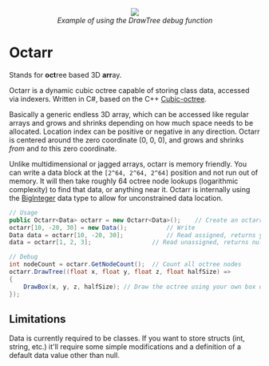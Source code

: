 <p align="center">
	<img src="https://user-images.githubusercontent.com/24359130/189495734-bc44b16a-c499-4e00-892a-2fff0160164d.png">
	<br>
	<i>Example of using the DrawTree debug function</i>
</p>


# Octarr

Stands for <b>oct</b>ree based 3D <b>arr</b>ay.

Octarr is a dynamic cubic octree capable of storing class data, accessed via indexers. Written in C#, based on the C++ [Cubic-octree](https://github.com/markusgod/cubic-octree).

Basically a generic endless 3D array, which can be accessed like regular arrays and grows and shrinks depending on how much space needs to be allocated. Location index can be positive or negative in any direction. Octarr is centered around the zero coordinate (0, 0, 0), and grows and shrinks _from_ and _to_ this zero coordinate.

Unlike multidimensional or jagged arrays, octarr is memory friendly. You can write a data block at the `[2^64, 2^64, 2^64]` position and not run out of memory. It will then take roughly 64 octree node lookups (logarithmic complexity) to find that data, or anything near it. Octarr is internally using the [BigInteger](https://docs.microsoft.com/dotnet/api/system.numerics.biginteger) data type to allow for unconstrained data location.

```cs
// Usage
public Octarr<Data> octarr = new Octarr<Data>();	// Create an octarr
octarr[10, -20, 30] = new Data();			// Write
Data data = octarr[10, -20, 30];			// Read assigned, returns your object
data = octarr[1, 2, 3];					// Read unassigned, returns null

// Debug
int nodeCount = octarr.GetNodeCount();	// Count all octree nodes
octarr.DrawTree((float x, float y, float z, float halfSize) =>
{
	DrawBox(x, y, z, halfSize);	// Draw the octree using your own box drawing function
});
```

## Limitations

Data is currently required to be classes. If you want to store structs (int, string, etc.) it'll require some simple modifications and a definition of a default data value other than null.
